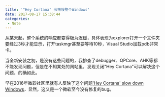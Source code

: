 ```yaml
---
title: '"Hey Cortana" 会拖慢整个Windows'
date: 2017-08-17 15:38:44
categories:
 - Note
---
```


从某天起，整个系统的响应都变得极为迟缓，具体表现为explorer打开一个文件夹要经过3秒才能显示，打开taskmgr甚至要等待10秒，Visual Studio加载pdb非常卡。
<!--more-->

当全新安装之初，是没有这些问题的，我排查了debugger、QPCore、AHK等都不能发现问题，但是在不知某处的网站里，发现关闭"Hey Cortana"可以解决这个问题，的确如此。

早在2016年微软社区里就有人反映了这个问题['Hey Cortana' slow down Windows](https://answers.microsoft.com/en-us/surface/forum/surfpro4-surfperf/hey-cortana-slow-down-windows/9b5c105d-50c2-4bdd-a5bc-231d626b05bb?auth=1)，显然，这又是一个微软至今没有修复的bug。
